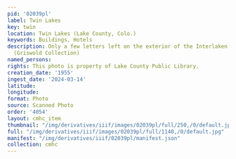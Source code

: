 ```yaml
---
pid: '02039pl'
label: Twin Lakes
key: twin
location: Twin Lakes (Lake County, Colo.)
keywords: Buildings, Hotels
description: Only a few letters left on the exterior of the Interlaken Hotel,1955
  (Griswold Collection)
named_persons: 
rights: This photo is property of Lake County Public Library.
creation_date: '1955'
ingest_date: '2024-03-14'
latitude: 
longitude: 
format: Photo
source: Scanned Photo
order: '4054'
layout: cmhc_item
thumbnail: "/img/derivatives/iiif/images/02039pl/full/250,/0/default.jpg"
full: "/img/derivatives/iiif/images/02039pl/full/1140,/0/default.jpg"
manifest: "/img/derivatives/iiif/02039pl/manifest.json"
collection: cmhc
---
```

